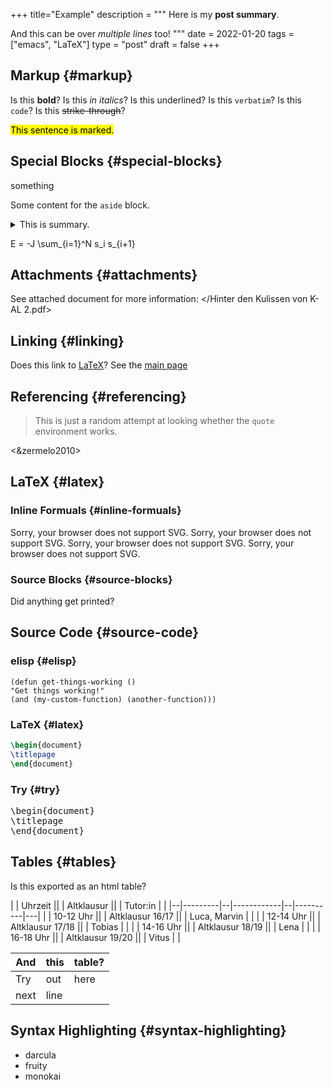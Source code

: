 +++
title="Example"
description = """
  Here is my **post summary**.

  And this can be over _multiple lines_ too!
  """
date = 2022-01-20
tags = ["emacs", "LaTeX"]
type = "post"
draft = false
+++

## Markup {#markup}

Is this **bold**?
Is this _in italics_?
Is this <span class="underline">underlined</span>?
Is this `verbatim`?
Is this `code`?
Is this ~~strike-through~~?

<mark>This sentence is marked.</mark>


## Special Blocks {#special-blocks}

<div class="BLOCKTAG">

something

</div>

<aside>

Some content for the `aside` block.

</aside>

<details>
<summary>This is summary.</summary>
<div class="details">

Here are the details.
</div>
</details>

<script type="text/tikz">
  \begin{tikzpicture}
\draw (0,0) circle (1in);
\end{tikzpicture}
</script>

<div class="katex">

E = -J \sum\_{i=1}^N s\_i s\_{i+1}

</div>


## Attachments {#attachments}

See attached document for more information: </Hinter den Kulissen von K-AL 2.pdf>


## Linking {#linking}

Does this link to [LaTeX](#latex)?
See the [main page](http://localhost:1313/)


## Referencing {#referencing}

> This is just a random attempt at looking whether the `quote` environment works.

<&zermelo2010>


## LaTeX {#latex}


### Inline Formuals {#inline-formuals}

<object type="image/svg+xml" data="file:///home/vitus/Schreibtisch/hugo/imgs/example_1305c7e5d25a7547d11b2c66ad2bbb9b08e42e4f.svg" class="org-svg">
Sorry, your browser does not support SVG.</object>
<object type="image/svg+xml" data="file:///home/vitus/Schreibtisch/hugo/imgs/example_bd90d936541c6d8adddf0709ed79c17ea2dc5be9.svg" class="org-svg">
Sorry, your browser does not support SVG.</object>
<object type="image/svg+xml" data="file:///home/vitus/Schreibtisch/hugo/imgs/example_fb891be1504b6682adbe8388482fcc9a420fc8a7.svg" class="org-svg">
Sorry, your browser does not support SVG.</object>
<object type="image/svg+xml" data="file:///home/vitus/Schreibtisch/hugo/imgs/example_1b8aa0e63af76143da3313712766b0df2141fdc2.svg" class="org-svg">
Sorry, your browser does not support SVG.</object>


### Source Blocks {#source-blocks}

Did anything get printed?


## Source Code {#source-code}


### elisp {#elisp}

```elisp
(defun get-things-working ()
"Get things working!"
(and (my-custom-function) (another-function)))
```


### LaTeX {#latex}

```LaTeX
\begin{document}
\titlepage
\end{document}
```


### Try {#try}

<pre>
\begin{document}
\titlepage
\end{document}
</pre>


## Tables {#tables}

Is this exported as an html table?

|  | Uhrzeit ||  | Altklausur ||  | Tutor:in |   |
|--|---------|--|------------|--|----------|---|
|  | 10-12 Uhr ||  | Altklausur 16/17 ||  | Luca, Marvin |   |
|  | 12-14 Uhr ||  | Altklausur 17/18 ||  | Tobias |   |
|  | 14-16 Uhr ||  | Altklausur 18/19 ||  | Lena |   |
|  | 16-18 Uhr ||  | Altklausur 19/20 ||  | Vitus |   |

| And  | this | table? |
|------|------|--------|
| Try  | out  | here   |
| next | line |        |


## Syntax Highlighting {#syntax-highlighting}

-   darcula
-   fruity
-   monokai
